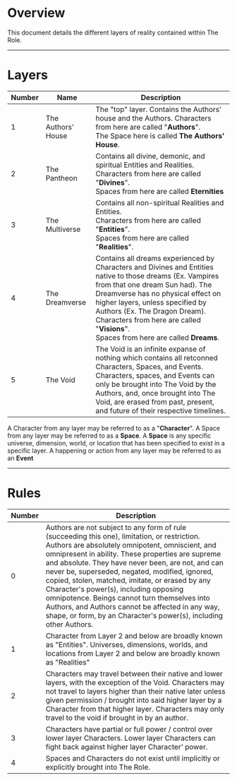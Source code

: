# Overview
This document details the different layers of reality contained within The Role.
***
# Layers

| Number | Name               | Description                                                                                                                                                                                                                                                                                                                                        |
| ------ | ------------------ | -------------------------------------------------------------------------------------------------------------------------------------------------------------------------------------------------------------------------------------------------------------------------------------------------------------------------------------------------- |
| 1      | The Authors' House | The "top" layer. Contains the Authors' house and the Authors. Characters from here are called "**Authors**".<br>The Space here is called **The Authors' House**.                                                                                                                                                                                   |
| 2      | The Pantheon       | Contains all divine, demonic, and spiritual Entities and Realities. Characters from here are called "**Divines**".<br>Spaces from here are called **Eternities**                                                                                                                                                                                   |
| 3      | The Multiverse     | Contains all non-spiritual Realities and Entities.<br>Characters from here are called "**Entities**".<br>Spaces from here are called "**Realities**".                                                                                                                                                                                              |
| 4      | The Dreamverse     | Contains all dreams experienced by Characters and Divines and Entities native to those dreams (Ex. Vampires from that one dream Sun had). The Dreamverse has no physical effect on higher layers, unless specified by Authors (Ex. The Dragon Dream).<br>Characters from here are called "**Visions**".<br>Spaces from here are called **Dreams**. |
| 5      | The Void           | The Void is an infinite expanse of nothing which contains all retconned Characters, Spaces, and Events. Characters, spaces, and Events can only be brought into The Void by the Authors, and, once brought into The Void, are erased from past, present, and future of their respective timelines.                                                 |
A Character from any layer may be referred to as a "**Character**".
A Space from any layer may be referred to as a **Space**. A **Space** is any specific universe, dimension, world, or location that has been specified to exist in a specific layer.
A happening or action from any layer may be referred to as an **Event**
***
# Rules

| Number |  Description                                                                                                                                                                                                                                                                                                                                                                                                                                                                                                                                                                       |
| ------ | ---------------------------------------------------------------------------------------------------------------------------------------------------------------------------------------------------------------------------------------------------------------------------------------------------------------------------------------------------------------------------------------------------------------------------------------------------------------------------------------------------------------------------------------------------------------------------------- |
| 0      | Authors are not subject to any form of rule (succeeding this one), limitation, or restriction. Authors are absolutely omnipotent, omniscient, and omnipresent in ability. These properties are supreme and absolute. They have never been, are not, and can never be, superseded, negated, modified, ignored, copied, stolen, matched, imitate, or erased by any Character's power(s), including opposing omnipotence. Beings cannot turn themselves into Authors, and Authors cannot be affected in any way, shape, or form, by an Character's power(s), including other Authors. |
| 1      | Character from Layer 2 and below are broadly known as "Entities". Universes, dimensions, worlds, and locations from Layer 2 and below are broadly known as "Realities"                                                                                                                                                                                                                                                                                                                                                                                                             |
| 2      | Characters may travel between their native and lower layers, with the exception of the Void. Characters may not travel to layers higher than their native later unless given permission / brought into said higher layer by a Character from that higher layer. Characters may only travel to the void if brought in by an author.                                                                                                                                                                                                                                                 |
| 3      | Characters have partial or full power / control over lower layer Characters. Lower layer Characters can fight back against higher layer Character' power.                                                                                                                                                                                                                                                                                                                                                                                                                          |
| 4      | Spaces and Characters do not exist until implicitly or explicitly brought into The Role.                                                                                                                                                                                                                                                                                                                                                                                                                                                                                           |
